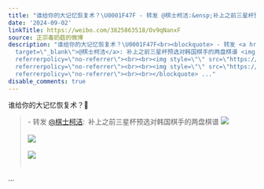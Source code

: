 ```yaml
---
title: "谁给你的大记忆恢复术？\U0001F47F - 转发 @棋士柯洁:&ensp;补上之前三星杯预选对韩国棋手的两盘棋谱 [图片][图片][图片]"
date: '2024-09-02'
linkTitle: https://weibo.com/3825863518/Ov9qNanxF
source: 正宗毒奶菇的微博
description: "谁给你的大记忆恢复术？\U0001F47F<br><blockquote> - 转发 <a href=\"https://weibo.com/2865101843\"
  target=\"_blank\">@棋士柯洁</a>: 补上之前三星杯预选对韩国棋手的两盘棋谱 <img style=\"\" src=\"https://tvax2.sinaimg.cn/large/0037TFS3gy1ht9k801m5vj60zu25ox6p02.jpg\"
  referrerpolicy=\"no-referrer\"><br><br><img style=\"\" src=\"https://tvax2.sinaimg.cn/large/0037TFS3gy1ht9k7zad11j60zu25o1ky02.jpg\"
  referrerpolicy=\"no-referrer\"><br><br><img style=\"\" src=\"https://tvax4.sinaimg.cn/large/0037TFS3gy1ht9k8upbhij64eo3b0kjo02.jpg\"
  referrerpolicy=\"no-referrer\"><br><br></blockquote> ..."
disable_comments: true
---
```

谁给你的大记忆恢复术？👿<br><blockquote> - 转发 <a href="https://weibo.com/2865101843" target="_blank">@棋士柯洁</a>: 补上之前三星杯预选对韩国棋手的两盘棋谱 <img style="" src="https://tvax2.sinaimg.cn/large/0037TFS3gy1ht9k801m5vj60zu25ox6p02.jpg" referrerpolicy="no-referrer"><br><br><img style="" src="https://tvax2.sinaimg.cn/large/0037TFS3gy1ht9k7zad11j60zu25o1ky02.jpg" referrerpolicy="no-referrer"><br><br><img style="" src="https://tvax4.sinaimg.cn/large/0037TFS3gy1ht9k8upbhij64eo3b0kjo02.jpg" referrerpolicy="no-referrer"><br><br></blockquote> ...